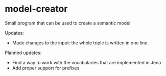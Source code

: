 # model-creator
Small program that can be used to create a semantic model

Updates:
- Made changes to the input: the whole triple is written in one line

 

Planned updates: 
  - Find a way to work with the vocabularies that are implemented in Jena
  - Add proper support for prefixes
